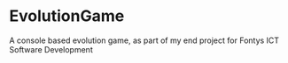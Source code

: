 # EvolutionGame
A console based evolution game, as part of my end project for Fontys ICT Software Development
